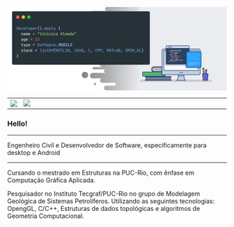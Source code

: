 ![capa github](https://github.com/viniciusalmada/viniciusalmada/blob/main/img/cover.png)  

<center>
  <table>
    <tr>
      <td><img align="center" src="https://github-readme-stats.vercel.app/api/top-langs/?username=viniciusalmada&hide=html&layout=compact&theme=buefy&langs_count=10" /></td>
      <td><img width="495px" align="left" src="https://github-readme-stats.vercel.app/api?username=viniciusalmada&theme=buefy"/></td>
    </tr>
  </table>
</center>


### Hello!

---

Engenheiro Civil e Desenvolvedor de Software, especificamente para desktop e Android

---

Cursando o mestrado em Estruturas na PUC-Rio, com ênfase em Computação Gráfica Aplicada.

Pesquisador no Instituto Tecgraf/PUC-Rio no grupo de Modelagem Geológica de Sistemas Petrolíferos. Utilizando as seguintes tecnologias: OpengGL, C/C++, Estruturas de dados topológicas e algoritmos de Geometria Computacional.

